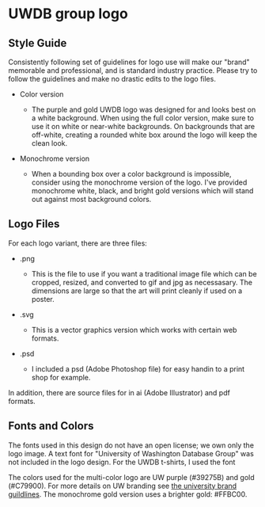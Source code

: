 UWDB group logo
====

## Style Guide

Consistently following set of guidelines for logo use will make our "brand" memorable and professional, and is standard industry practice. Please try to follow the guidelines and make no drastic edits to the logo files.

* Color version
	* The purple and gold UWDB logo was designed for and looks best on a white background. When using the full color version, make sure to use it on white or near-white backgrounds. On backgrounds that are off-white, creating a rounded white box around the logo will keep the clean look.


* Monochrome version
	* When a bounding box over a color background is impossible, consider using the monochrome version of the logo. I've provided monochrome white, black, and bright gold versions which will stand out against most background colors. 


## Logo Files

For each logo variant, there are three files:

*  .png
	* This is the file to use if you want a traditional image file which can be cropped, resized, and converted to gif and jpg as necessasary. The dimensions are large so that the art will print cleanly if used on a poster.
	
* .svg
	* This is a vector graphics version which works with certain web formats.
	
* .psd
	* I included a psd (Adobe Photoshop file) for easy handin to a print shop for example.
	
	
In addition, there are source files for in ai (Adobe Illustrator) and pdf formats.

## Fonts and Colors

The fonts used in this design do not have an open license; we own only the logo image. A text font for "University of Washington Database Group" was not included in the logo design. For the UWDB t-shirts, I used the font 

The colors used for the multi-color logo are UW purple (#39275B) and gold (#C79900). For more details on UW branding see [the university brand guildlines](http://www.washington.edu/marketing/university-brand-guidelines/). The monochrome gold version uses a brighter gold: #FFBC00.